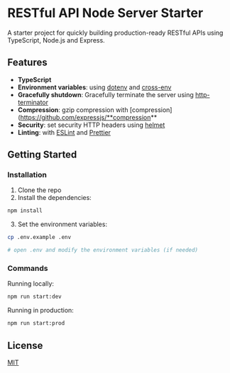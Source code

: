 # RESTful API Node Server Starter

A starter project for quickly building production-ready RESTful APIs using TypeScript, Node.js and Express.

## Features

- **TypeScript**
- **Environment variables**: using [dotenv](https://github.com/motdotla/dotenv) and [cross-env](https://github.com/kentcdodds/cross-env#readme)
- **Gracefully shutdown**: Gracefully terminate the server using [http-terminator](https://github.com/gajus/http-terminator)
- **Compression**: gzip compression with [compression](https://github.com/expressjs/**compression**
- **Security**: set security HTTP headers using [helmet](https://helmetjs.github.io/)
- **Linting**: with [ESLint](https://eslint.org/) and [Prettier](https://prettier.io/)

## Getting Started

### Installation

1. Clone the repo
2. Install the dependencies:

```bash
npm install
```

3. Set the environment variables:

```bash
cp .env.example .env

# open .env and modify the environment variables (if needed)
```

### Commands

Running locally:

```bash
npm run start:dev
```

Running in production:

```bash
npm run start:prod
```

## License

[MIT](LICENSE)